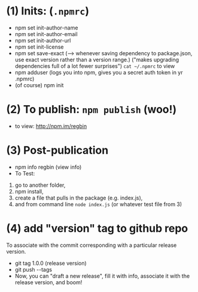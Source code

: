 # (1) Inits: (`.npmrc`)
- npm set init-author-name
- npm set init-author-email
- npm set init-author-url
- npm set init-license
- npm set save-exact
(--> whenever saving dependency to package.json, use exact version rather than a version range.)
("makes upgrading dependencies full of a lot fewer surprises")
`cat ~/.npmrc` to view
- npm adduser  (logs you into npm, gives you a secret auth token in yr .npmrc)
- (of course) npm init

# (2) To publish: `npm publish` (woo!)
- to view: http://npm.im/regbin

# (3) Post-publication
- npm info regbin  (view info)
- To Test:
1. go to another folder,
2. npm install,
3. create a file that pulls in the package (e.g. index.js),
4. and from command line `node index.js` (or whatever test file from 3)


# (4) add "version" tag to github repo
To associate with the commit corresponding with a particular release version.
- git tag 1.0.0  (release version)
- git push --tags
- Now, you can "draft a new release", fill it with info, associate it with the release version, and boom!
